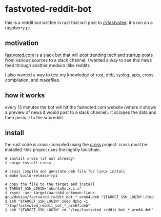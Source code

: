 # fastvoted-reddit-bot

this is a reddit bot written in rust that will post to 
[/r/fastvoted](https://www.reddit.com/r/fastvoted/). it's run on a raspberry pi.

## motivation

[fastvoted.com](https://fastvoted.com/) is a slack bot that will post trending 
tech and startup posts from various sources to a slack channel. I wanted a way 
to see this news feed through another medium (like reddit).

I also wanted a way to test my knowledge of rust, deb, syslog, apis, 
cross-compilation, and makefiles.

## how it works

every 15 minutes the bot will hit the fastvoted.com website (where it shows a 
preview of news it would post to a slack channel). it scrapes the data and then
posts it to the subreddit.

## install

the rust code is cross-compiled using the 
[cross](https://github.com/rust-embedded/cross) project. cross must be 
installed. this project uses the nightly toolchain.

```
# install cross (if not already)
$ cargo install cross

# cross compile and generate deb file for linux install
$ make build-release-rpi

# copy the file to the target and install
$ TARGET_SSH_LOGIN="ubuntu@x.x.x.x"
$ rsync -avr target/aarch64-unknown-linux-gnu/debian/fastvoted_reddit_bot_*_arm64.deb "$TARGET_SSH_LOGIN":/tmp
$ ssh "$TARGET_SSH_LOGIN" sudo dpkg -i "/tmp/fastvoted_reddit_bot_*_arm64.deb"
$ ssh "$TARGET_SSH_LOGIN" rm "/tmp/fastvoted_reddit_bot_*_arm64.deb"
```
